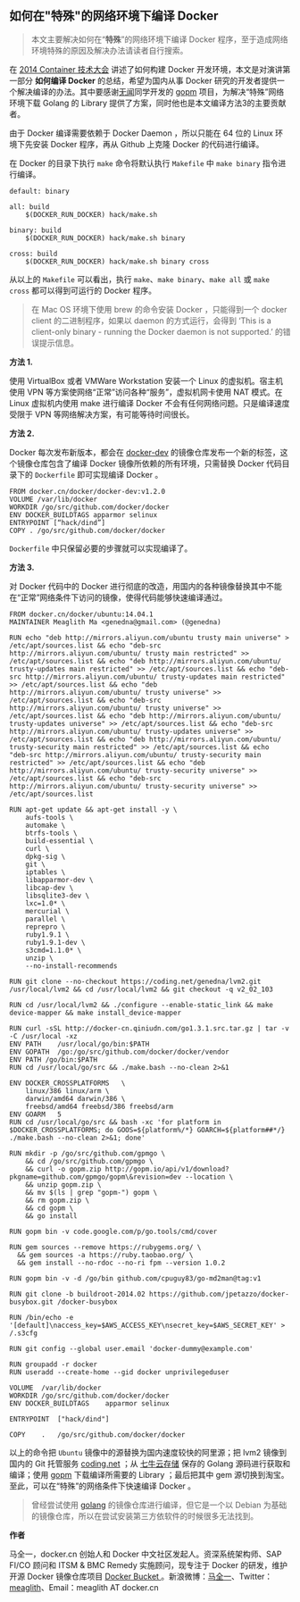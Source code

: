## 如何在"特殊"的网络环境下编译 Docker

> 本文主要解决如何在“**特殊**”的网络环境下编译 Docker 程序，至于造成网络环境特殊的原因及解决办法请读者自行搜索。

在 [2014 Container 技术大会](http://con2.csdn.net) 讲述了如何构建 Docker 开发环境，本文是对演讲第一部分 **如何编译 Docker** 的总结，希望为国内从事 Docker 研究的开发者提供一个解决编译的办法。其中要感谢[无闻](http://www.weibo.com/Obahua)同学开发的 [gopm](http://gopm.io) 项目，为解决“特殊”网络环境下载 Golang 的 Library 提供了方案，同时他也是本文编译方法3的主要贡献者。

由于 Docker 编译需要依赖于 Docker Daemon ，所以只能在 64 位的 Linux 环境下先安装 Docker 程序，再从 Github 上克隆 Docker 的代码进行编译。

在 Docker 的目录下执行 `make` 命令将默认执行 `Makefile` 中 `make binary` 指令进行编译。

```
default: binary

all: build
	$(DOCKER_RUN_DOCKER) hack/make.sh

binary: build
	$(DOCKER_RUN_DOCKER) hack/make.sh binary

cross: build
	$(DOCKER_RUN_DOCKER) hack/make.sh binary cross
```

从以上的 `Makefile` 可以看出，执行 `make`、`make binary`、`make all` 或 `make cross` 都可以得到可运行的 Docker 程序。


> 在 Mac OS 环境下使用 brew 的命令安装 Docker ，只能得到一个 docker client 的二进制程序，如果以 daemon 的方式运行，会得到 ‘This is a client-only binary - running the Docker daemon is not supported.’ 的错误提示信息。

**方法 1.**

使用 VirtualBox 或者 VMWare Workstation 安装一个 Linux 的虚拟机。宿主机使用 VPN 等方案使网络“正常”访问各种“服务”，虚拟机网卡使用 NAT 模式。在 Linux 虚拟机内使用 make 进行编译 Docker 不会有任何网络问题。只是编译速度受限于 VPN 等网络解决方案，有可能等待时间很长。

**方法 2.**

Docker 每次发布新版本，都会在 [docker-dev](https://docker.cn/docker/docker-dev) 的镜像仓库发布一个新的标签，这个镜像仓库包含了编译 Docker 镜像所依赖的所有环境，只需替换 Docker 代码目录下的 `Dockerfile` 即可实现编译 Docker 。

```
FROM docker.cn/docker/docker-dev:v1.2.0
VOLUME /var/lib/docker
WORKDIR /go/src/github.com/docker/docker
ENV DOCKER_BUILDTAGS apparmor selinux
ENTRYPOINT [“hack/dind”]
COPY . /go/src/github.com/docker/docker
```

`Dockerfile` 中只保留必要的步骤就可以实现编译了。

**方法 3.**

对 Docker 代码中的 Docker 进行彻底的改造，用国内的各种镜像替换其中不能在“正常”网络条件下访问的镜像，使得代码能够快速编译通过。

```
FROM docker.cn/docker/ubuntu:14.04.1
MAINTAINER Meaglith Ma <genedna@gmail.com> (@genedna)

RUN echo "deb http://mirrors.aliyun.com/ubuntu trusty main universe" > /etc/apt/sources.list && echo "deb-src http://mirrors.aliyun.com/ubuntu/ trusty main restricted" >> /etc/apt/sources.list && echo "deb http://mirrors.aliyun.com/ubuntu/ trusty-updates main restricted" >> /etc/apt/sources.list && echo "deb-src http://mirrors.aliyun.com/ubuntu/ trusty-updates main restricted" >> /etc/apt/sources.list && echo "deb http://mirrors.aliyun.com/ubuntu/ trusty universe" >> /etc/apt/sources.list && echo "deb-src http://mirrors.aliyun.com/ubuntu/ trusty universe" >> /etc/apt/sources.list && echo "deb http://mirrors.aliyun.com/ubuntu/ trusty-updates universe" >> /etc/apt/sources.list && echo "deb-src http://mirrors.aliyun.com/ubuntu/ trusty-updates universe" >> /etc/apt/sources.list && echo "deb http://mirrors.aliyun.com/ubuntu/ trusty-security main restricted" >> /etc/apt/sources.list && echo "deb-src http://mirrors.aliyun.com/ubuntu/ trusty-security main restricted" >> /etc/apt/sources.list && echo "deb http://mirrors.aliyun.com/ubuntu/ trusty-security universe" >> /etc/apt/sources.list && echo "deb-src http://mirrors.aliyun.com/ubuntu/ trusty-security universe" >> /etc/apt/sources.list

RUN	apt-get update && apt-get install -y \
	aufs-tools \
	automake \
	btrfs-tools \
	build-essential \
	curl \
	dpkg-sig \
	git \
	iptables \
	libapparmor-dev \
	libcap-dev \
	libsqlite3-dev \
	lxc=1.0* \
	mercurial \
	parallel \
	reprepro \
	ruby1.9.1 \
	ruby1.9.1-dev \
	s3cmd=1.1.0* \
	unzip \
	--no-install-recommends

RUN	git clone --no-checkout https://coding.net/genedna/lvm2.git /usr/local/lvm2 && cd /usr/local/lvm2 && git checkout -q v2_02_103

RUN	cd /usr/local/lvm2 && ./configure --enable-static_link && make device-mapper && make install_device-mapper

RUN	curl -sSL http://docker-cn.qiniudn.com/go1.3.1.src.tar.gz | tar -v -C /usr/local -xz
ENV	PATH	/usr/local/go/bin:$PATH
ENV	GOPATH	/go:/go/src/github.com/docker/docker/vendor
ENV PATH /go/bin:$PATH
RUN	cd /usr/local/go/src && ./make.bash --no-clean 2>&1

ENV	DOCKER_CROSSPLATFORMS	\
	linux/386 linux/arm \
	darwin/amd64 darwin/386 \
	freebsd/amd64 freebsd/386 freebsd/arm
ENV	GOARM	5
RUN	cd /usr/local/go/src && bash -xc 'for platform in $DOCKER_CROSSPLATFORMS; do GOOS=${platform%/*} GOARCH=${platform##*/} ./make.bash --no-clean 2>&1; done'

RUN	mkdir -p /go/src/github.com/gpmgo \
	&& cd /go/src/github.com/gpmgo \
	&& curl -o gopm.zip http://gopm.io/api/v1/download?pkgname=github.com/gpmgo/gopm\&revision=dev --location \
	&& unzip gopm.zip \
	&& mv $(ls | grep "gopm-") gopm \
	&& rm gopm.zip \
	&& cd gopm \
	&& go install

RUN	gopm bin -v code.google.com/p/go.tools/cmd/cover

RUN gem sources --remove https://rubygems.org/ \
  && gem sources -a https://ruby.taobao.org/ \
  && gem install --no-rdoc --no-ri fpm --version 1.0.2

RUN	gopm bin -v -d /go/bin github.com/cpuguy83/go-md2man@tag:v1

RUN	git clone -b buildroot-2014.02 https://github.com/jpetazzo/docker-busybox.git /docker-busybox

RUN	/bin/echo -e '[default]\naccess_key=$AWS_ACCESS_KEY\nsecret_key=$AWS_SECRET_KEY' > /.s3cfg

RUN	git config --global user.email 'docker-dummy@example.com'

RUN groupadd -r docker
RUN useradd --create-home --gid docker unprivilegeduser

VOLUME	/var/lib/docker
WORKDIR	/go/src/github.com/docker/docker
ENV	DOCKER_BUILDTAGS	apparmor selinux

ENTRYPOINT	["hack/dind"]

COPY	.	/go/src/github.com/docker/docker
```

以上的命令把 `Ubuntu` 镜像中的源替换为国内速度较快的阿里源；把 lvm2 镜像到国内的 Git 托管服务 [coding.net](https://coding.net) ；从 [七牛云存储](http://www.qiniu.com) 保存的 Golang 源码进行获取和编译；使用 [gopm](http://gopm.io) 下载编译所需要的 Library ；最后把其中 gem 源切换到淘宝。至此，可以在“特殊”的网络条件下快速编译 Docker 。

> 曾经尝试使用 [golang](https://docker.cn/docker/golang) 的镜像仓库进行编译，但它是一个以 Debian 为基础的镜像仓库，所以在尝试安装第三方依软件的时候很多无法找到。

**作者**

马全一，docker.cn 创始人和 Docker 中文社区发起人。资深系统架构师、SAP FI/CO 顾问和 ITSM & BMC Remedy 实施顾问，现专注于 Docker 的研发，维护开源 Docker  镜像仓库项目 [Docker  Bucket ](https://github.com/dockercn/docker-bucket)。新浪微博：[马全一](https://weibo.com/genedna)、Twitter：[meaglith](https://twitter.com/genedna)、Email：meaglith AT docker.cn
